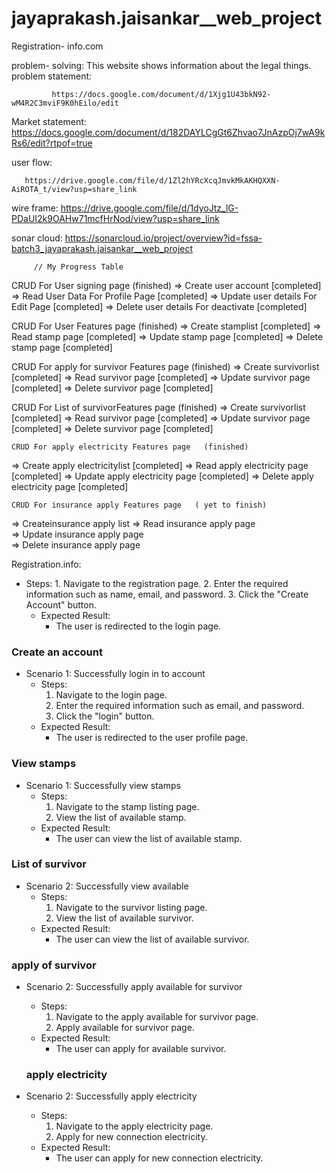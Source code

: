 # jayaprakash.jaisankar__web_project
 
 Registration- info.com
 
 problem- solving:
       This website shows information about the legal things.
 problem statement:
 
             https://docs.google.com/document/d/1Xjg1U43bkN92-wM4R2C3mviF9K0hEilo/edit
             
 Market statement:
              https://docs.google.com/document/d/182DAYLCgGt6Zhvao7JnAzpOj7wA9kRs6/edit?rtpof=true
              
user flow:

       https://drive.google.com/file/d/1Zl2hYRcXcqJmvkMkAKHQXXN-AiROTA_t/view?usp=share_link    
       
       
  wire frame:
           https://drive.google.com/file/d/1dyoJtz_lG-PDaUI2k9OAHw71mcfHrNod/view?usp=share_link
      
   
 sonar cloud:
         https://sonarcloud.io/project/overview?id=fssa-batch3_jayaprakash.jaisankar__web_project
         
         // My Progress Table



  CRUD For User signing page  (finished)
  => Create user account [completed]
  => Read User Data For Profile Page [completed]
  => Update user details For Edit Page [completed]
  => Delete user details For deactivate [completed]



  CRUD For User Features page   (finished)
  => Create stamplist [completed]
  => Read stamp page  [completed]
  => Update stamp page  [completed]
  => Delete stamp page  [completed]


  CRUD For apply for survivor Features page   (finished)
  => Create survivorlist [completed]
  => Read survivor page  [completed]
  => Update survivor page  [completed]
  => Delete survivor page  [completed]


  CRUD For List of survivorFeatures page   (finished)
  => Create survivorlist [completed]
  => Read survivor page  [completed]
  => Update survivor page  [completed]
  => Delete survivor page  [completed]


    CRUD For apply electricity Features page   (finished)
  => Create apply electricitylist [completed]
  => Read apply electricity page  [completed]
  => Update apply electricity page  [completed]
  => Delete apply electricity page  [completed]


    CRUD For insurance apply Features page   ( yet to finish)
  => Createinsurance apply list 
  => Read insurance apply page  
  => Update insurance apply page  
  => Delete insurance apply page 
  
  
  
  Registration.info:
  
  - Steps:
        1. Navigate to the registration page.
        2. Enter the required information such as name, email, and password.
        3. Click the "Create Account" button.
    - Expected Result:
        - The user is redirected to the login page.

### Create an account
- Scenario 1: Successfully login in to account
    - Steps:
        1. Navigate to the login page.
        2. Enter the required information such as email, and password.
        3. Click the "login" button.
    - Expected Result:
        - The user is redirected to the user profile page.

### View stamps
- Scenario 1: Successfully view stamps
    - Steps:
        1. Navigate to the stamp listing page.
        2. View the list of available stamp.
    - Expected Result:
        - The user can view the list of available stamp.

### List of survivor
  - Scenario 2: Successfully view available
    - Steps:
        1. Navigate to the survivor listing page.
        2. View the list of available survivor.
    - Expected Result:
        - The user can view the list of available survivor.
        
  ### apply of survivor
  - Scenario 2: Successfully apply available for survivor 
    - Steps:
        1. Navigate to the apply available for survivor page.
        2. Apply available for survivor page.
    - Expected Result:
        - The user can apply for available survivor.
        
     ###  apply electricity
  - Scenario 2: Successfully  apply electricity
    - Steps:
        1. Navigate to the  apply electricity page.
        2.  Apply for new connection electricity.
    - Expected Result:
        - The user can apply for new connection electricity.






